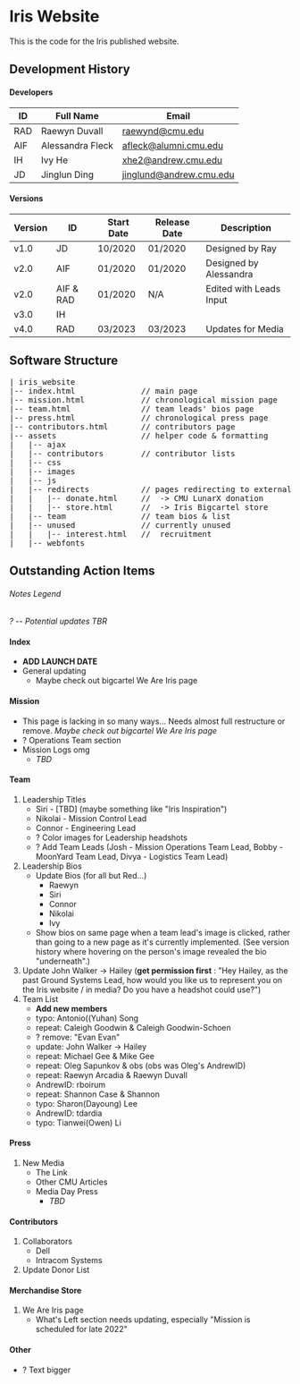 # Iris Website

This is the code for the Iris published website.

## Development History

#### Developers

| ID | Full Name | Email |
| --- | --- | --- |
| RAD | Raewyn Duvall | raewynd@cmu.edu |
| AIF | Alessandra Fleck | afleck@alumni.cmu.edu |
| IH | Ivy He | xhe2@andrew.cmu.edu |
| JD | Jinglun Ding | jinglund@andrew.cmu.edu |

#### Versions

| Version | ID | Start Date | Release Date | Description |
| --- | --- | --- | --- | --- |
| v1.0 | JD | 10/2020 | 01/2020 | Designed by Ray |
| v2.0 | AIF | 01/2020 | 01/2020 | Designed by Alessandra |
| v2.0 | AIF & RAD | 01/2020 | N/A | Edited with Leads Input |
| v3.0 | IH |  |  |  |
| v4.0 | RAD | 03/2023 | 03/2023 | Updates for Media |

## Software Structure

<pre>
| iris_website
|-- index.html             	// main page
|-- mission.html           	// chronological mission page
|-- team.html              	// team leads' bios page
|-- press.html             	// chronological press page
|-- contributors.html		// contributors page
|-- assets                 	// helper code & formatting
|   |-- ajax
|	|-- contributors		// contributor lists
|   |-- css
|   |-- images
|   |-- js
|   |-- redirects			// pages redirecting to external sites
|	|	|-- donate.html		// 	-> CMU LunarX donation
|	|	|-- store.html		// 	-> Iris Bigcartel store
|   |-- team				// team bios & list
|   |-- unused				// currently unused
|	|	|-- interest.html	// 	recruitment
|   |-- webfonts
</pre>

## Outstanding Action Items

###### Notes Legend
*? -- Potential updates TBR*

#### Index

+ **ADD LAUNCH DATE**
+ General updating
	+ Maybe check out bigcartel We Are Iris page

#### Mission

+ This page is lacking in so many ways... Needs almost full restructure or remove.
	*Maybe check out bigcartel We Are Iris page*
+ ? Operations Team section
+ Mission Logs omg
	+ *TBD*

#### Team

1. Leadership Titles
	+ Siri - [TBD]   (maybe something like "Iris Inspiration")
	+ Nikolai - Mission Control Lead
	+ Connor - Engineering Lead
	+ ? Color images for Leadership headshots
	+ ? Add Team Leads (Josh - Mission Operations Team Lead, Bobby - MoonYard Team Lead, Divya - Logistics Team Lead)
2. Leadership Bios
	+ Update Bios (for all but Red...)
		+ Raewyn
		+ Siri
		+ Connor
		+ Nikolai
		+ Ivy
	+ Show bios on same page when a team lead's image is clicked, rather than going to a new page as it's currently implemented. (See version history where hovering on the person's image revealed the bio "underneath".)
3. Update John Walker -> Hailey (**get permission first** : "Hey Hailey, as the past Ground Systems Lead, how would you like us to represent you on the Iris website / in media? Do you have a headshot could use?")
4. Team List
	+ **Add new members**
	+ typo: Antonio((Yuhan) Song
	+ repeat: Caleigh Goodwin & Caleigh Goodwin-Schoen
	+ ? remove: "Evan Evan"
	+ update: John Walker -> Hailey
	+ repeat: Michael Gee & Mike Gee
	+ repeat: Oleg Sapunkov & obs (obs was Oleg's AndrewID)
	+ repeat: Raewyn Arcadia & Raewyn Duvall
	+ AndrewID: rboirum
	+ repeat: Shannon Case & Shannon
	+ typo: Sharon(Dayoung) Lee
	+ AndrewID: tdardia
	+ typo: Tianwei(Owen) Li

#### Press

1. New Media
	+ The Link
	+ Other CMU Articles
	+ Media Day Press
		+ *TBD*

#### Contributors

1. Collaborators
	+ Dell
	+ Intracom Systems
2. Update Donor List

#### Merchandise Store

1. We Are Iris page
	+ What's Left section needs updating, especially "Mission is scheduled for late 2022"

#### Other

+ ? Text bigger
